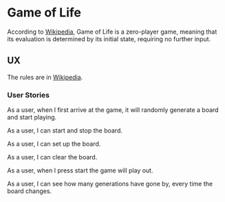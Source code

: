 # Game of Life

According to [Wikipedia](https://en.wikipedia.org/wiki/Conway%27s_Game_of_Life), Game of Life is a zero-player game, meaning that its
evaluation is determined by its initial state, requiring no further input.

## UX

The rules are in [Wikipedia](https://en.wikipedia.org/wiki/Conway%27s_Game_of_Life).

### User Stories

As a user, when I first arrive at the game, it will randomly generate a board and start playing.

As a user, I can start and stop the board.

As a user, I can set up the board.

As a user, I can clear the board.

As a user, when I press start the game will play out.

As a user, I can see how many generations have gone by, every time the board changes.
